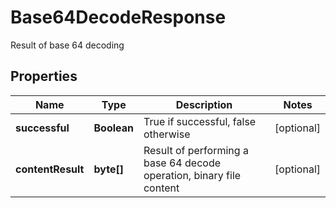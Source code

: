 

# Base64DecodeResponse

Result of base 64 decoding
## Properties

Name | Type | Description | Notes
------------ | ------------- | ------------- | -------------
**successful** | **Boolean** | True if successful, false otherwise |  [optional]
**contentResult** | **byte[]** | Result of performing a base 64 decode operation, binary file content |  [optional]



